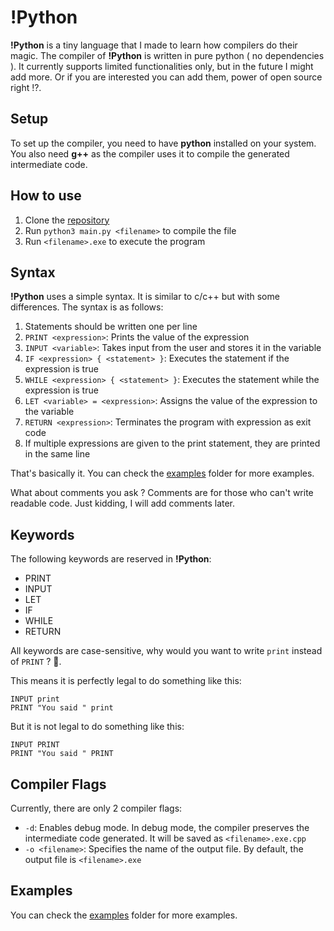 # !Python

**!Python** is a tiny language that I made to learn how compilers do their magic. The compiler of **!Python** is written 
in pure python ( no dependencies ). It currently supports limited functionalities only, but in the future I might add more.
Or if you are interested you can add them, power of open source right !?. 

## Setup

To set up the compiler, you need to have **python** installed on your system. You also need **g++** as the compiler uses it to 
compile the generated intermediate code.

## How to use

1. Clone the [repository](https://github.com/rohittp0/not-python.git)
2. Run `python3 main.py <filename>` to compile the file
3. Run `<filename>.exe` to execute the program

## Syntax

**!Python** uses a simple syntax. It is similar to c/c++ but with some differences. The syntax is as follows:

1. Statements should be written one per line
2. `PRINT <expression>`: Prints the value of the expression
3. `INPUT <variable>`: Takes input from the user and stores it in the variable
4. `IF <expression> { <statement> }`: Executes the statement if the expression is true
5. `WHILE <expression> { <statement> }`: Executes the statement while the expression is true
6. `LET <variable> = <expression>`: Assigns the value of the expression to the variable
7. `RETURN <expression>`: Terminates the program with expression as exit code
8. If multiple expressions are given to the print statement, they are printed in the same line

That's basically it. You can check the [examples](./examples) folder for more examples.

What about comments you ask ? Comments are for those who can't write readable code. Just kidding, I will add comments 
later.

## Keywords

The following keywords are reserved in **!Python**:

- PRINT
- INPUT
- LET
- IF
- WHILE
- RETURN

All keywords are case-sensitive, why would you want to write `print` instead of `PRINT` ? 🤷.

This means it is perfectly legal to do something like this:

    INPUT print
    PRINT "You said " print

But it is not legal to do something like this:

    INPUT PRINT
    PRINT "You said " PRINT

## Compiler Flags

Currently, there are only 2 compiler flags:

- `-d`: Enables debug mode. In debug mode, the compiler preserves the intermediate code generated. 
It will be saved as `<filename>.exe.cpp`
- `-o <filename>`: Specifies the name of the output file. By default, the output file is `<filename>.exe`

## Examples

You can check the [examples](./examples) folder for more examples.

